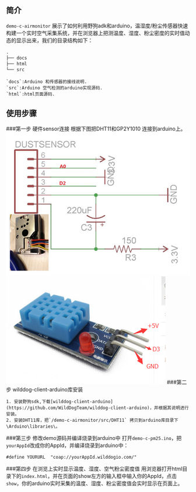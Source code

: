 ## 简介
`demo-c-airmonitor` 展示了如何利用野狗adk和arduino，温湿度/粉尘传感器快速构建一个实时空气采集系统，并在浏览器上把测温度、湿度、粉尘密度的实时值动态的显示出来，我们的目录结构如下：


	.
	├── docs
	├── html
	└── src

	`docs`:Arduino 和传感器的接线说明.
	`src`:Arduino 空气检测的arduino实现源码.
	`html`:html页面源码.

## 使用步骤
	
###第一步 硬件sensor连接
根据下图把DHT11和GP2Y1010 连接到arduino上。
![GP2Y1010 接线示意图](./docs/GP2Y1010AU0F_pinconnect.jpg)
![DHT11管脚接口示意图](./docs/dht11-pinconnect.png)
###第二步 wilddog-client-arduino库安装
	

	1. 安装野狗sdk,下载[wilddog-client-arduino](https://github.com/WildDogTeam/wilddog-client-arduino)，并根据其说明进行安装。
	2. 安装DHT11库，把`/demo-c-airmonitor/src/DHT11` 拷贝到arduino库目录下\Arduino\libraries\。

###第三步 修改demo源码并编译烧录到arduino中
打开`demo-c-pm25.ino`，把`yourAppId`改成你的AppId，并编译烧录到arduino中：

	#define YOURURL  "coap://yourAppId.wilddogio.com/"

###第四步 在浏览上实时显示温度、湿度、空气粉尘密度值
用浏览器打开html目录下的`index.html`，并在页面的show左方的输入框中输入你的AppId，点击`show`，你的arduino实时采集的温度、湿度、粉尘密度值会实时显示在页面上。
